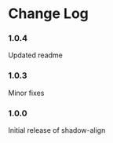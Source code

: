 # Change Log

### 1.0.4
Updated readme

### 1.0.3
Minor fixes

### 1.0.0
Initial release of shadow-align